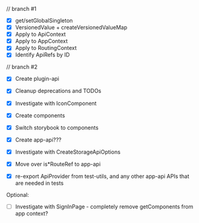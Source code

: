 // branch #1

- [x] get/setGlobalSingleton
- [x] VersionedValue + createVersionedValueMap
- [x] Apply to ApiContext
- [x] Apply to AppContext
- [x] Apply to RoutingContext
- [x] Identify ApiRefs by ID

// branch #2

- [x] Create plugin-api
- [x] Cleanup deprecations and TODOs
- [x] Investigate with IconComponent

- [x] Create components
- [x] Switch storybook to components

- [x] Create app-api???
- [x] Investigate with CreateStorageApiOptions
- [x] Move over is\*RouteRef to app-api
- [x] re-export ApiProvider from test-utils, and any other app-api APIs that are needed in tests

Optional:

- [ ] Investigate with SignInPage - completely remove getComponents from app context?
